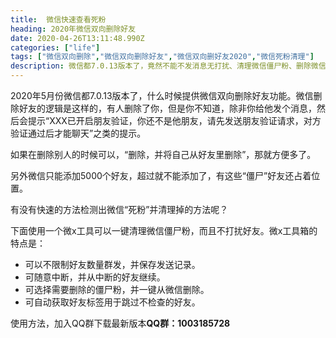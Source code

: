 ```yaml
---
title:  微信快速查看死粉
heading: 2020年微信双向删除好友
date: 2020-04-26T13:11:48.990Z
categories: ["life"]
tags: ["微信双向删除","微信双向删除好友","微信双向删好友2020","微信死粉清理"]
description: 微信都7.0.13版本了，竟然不能不发消息无打扰、清理微信僵尸粉、删除微信单向好友
---
```


2020年5月份微信都7.0.13版本了，什么时候提供微信双向删除好友功能。微信删除好友的逻辑是这样的，有人删除了你，但是你不知道，除非你给他发个消息，然后会提示“XXX已开启朋友验证，你还不是他朋友，请先发送朋友验证请求，对方验证通过后才能聊天”之类的提示。

如果在删除别人的时候可以，“删除，并将自己从好友里删除”，那就方便多了。

另外微信只能添加5000个好友，超过就不能添加了，有这些“僵尸”好友还占着位置。

有没有快速的方法检测出微信“死粉”并清理掉的方法呢？

下面使用一个微x工具可以一键清理微信僵尸粉，而且不打扰好友。微x工具箱的特点是：

- 可以不限制好友数量群发，并保存发送记录。
- 可随意中断，并从中断的好友继续。
- 可选择需要删除的僵尸粉，并一键从微信删除。
- 可自动获取好友标签用于跳过不检查的好友。

使用方法，加入QQ群下载最新版本**QQ群：1003185728**
